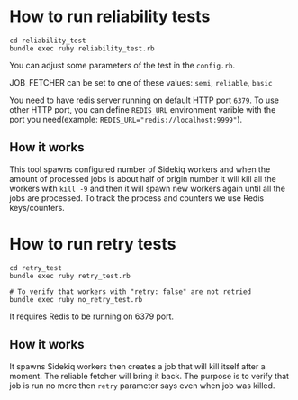 # How to run reliability tests

```
cd reliability_test
bundle exec ruby reliability_test.rb
```

You can adjust some parameters of the test in the `config.rb`.

JOB_FETCHER can be set to one of these values: `semi`, `reliable`, `basic`

You need to have redis server running on default HTTP port `6379`. To use other HTTP port, you can define
`REDIS_URL` environment varible with the port you need(example: `REDIS_URL="redis://localhost:9999"`).


## How it works

This tool spawns configured number of Sidekiq workers and when the amount of processed jobs is about half of origin
number it will kill all the workers with `kill -9` and then it will spawn new workers again until all the jobs are processed. To track the process and counters we use Redis keys/counters.

# How to run retry tests

```
cd retry_test
bundle exec ruby retry_test.rb

# To verify that workers with "retry: false" are not retried
bundle exec ruby no_retry_test.rb
```

It requires Redis to be running on 6379 port.

## How it works

It spawns Sidekiq workers then creates a job that will kill itself after a moment. The  reliable fetcher will bring it back. The purpose is to verify that job is run no more then `retry` parameter says even when job was killed.
